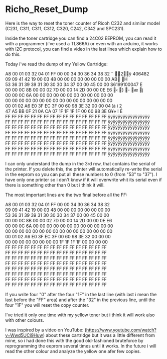 # Richo_Reset_Dump
Here is the way to reset the toner counter of Ricoh C232 and similar model (C231, C311, C311, C312, C320, C242, C342 and SPC231).

Inside the toner cartridge you can find a 24C02 EEPROM,
you can read it with a programmer (i've used a TL866A)
or even with an arduino, it works with I2C protocol,
you can find a video in the last lines which explain
how to do this.

Today i've read the dump of my Yellow Cartridge:


A8	00	01	03	32	04	01	FF	00	00	34	30	36	34	38	32       ¨ 2ÿ  406482  
09	09	41	42	19	00	03	48	00	00	00	00	00	00	00	00         AB H  
53	36	31	39	39	31	30	30	30	34	37	00	00	45	00	00       S6199100047  E  
00	00	0C	8B	00	00	02	7D	00	00	14	2D	00	00	0E	E6        ‹  }  -  æ  j  
00	00	0C	6A	00	00	00	00	00	00	00	00	00	00	00	00  
00	00	00	00	00	00	00	00	00	00	00	00	00	00	00	00  
00	01	02	A6	E0	3F	EC	3F	00	60	98	3E	32	00	00	04            ¦à ì    2  
47	A5	BB	0F	21	0A	CA	07	1F	1F	1F	1F	00	60	98	3E        G¥» ! Ê  
FF	FF	FF	FF	FF	FF	FF	FF	FF	FF	FF	FF	FF	FF	FF	FF       ÿÿÿÿÿÿÿÿÿÿÿÿÿÿÿÿÿ  
FF	FF	FF	FF	FF	FF	FF	FF	FF	FF	FF	FF	FF	FF	FF	FF       ÿÿÿÿÿÿÿÿÿÿÿÿÿÿÿÿÿ  
FF	FF	FF	FF	FF	FF	FF	FF	FF	FF	FF	FF	FF	FF	FF	FF       ÿÿÿÿÿÿÿÿÿÿÿÿÿÿÿÿÿ  
FF	FF	FF	FF	FF	FF	FF	FF	FF	FF	FF	FF	FF	FF	FF	FF       ÿÿÿÿÿÿÿÿÿÿÿÿÿÿÿÿÿ  
FF	FF	FF	FF	FF	FF	FF	FF	FF	FF	FF	FF	FF	FF	FF	FF       ÿÿÿÿÿÿÿÿÿÿÿÿÿÿÿÿÿ  
FF	FF	FF	FF	FF	FF	FF	FF	FF	FF	FF	FF	FF	FF	FF	FF       ÿÿÿÿÿÿÿÿÿÿÿÿÿÿÿÿÿ  
FF	FF	FF	FF	FF	FF	FF	FF	FF	FF	FF	FF	FF	FF	FF	FF       ÿÿÿÿÿÿÿÿÿÿÿÿÿÿÿÿÿ  
FF	FF	FF	FF	FF	FF	FF	FF	FF	FF	FF	FF	FF	FF	FF	FF       ÿÿÿÿÿÿÿÿÿÿÿÿÿÿÿÿÿ


I can only understand the dump in the 3rd row, that contains the
serial of the printer. If you delete this, the printer will
automatically re-write the serial in the eeprom so you can put all
these numbers to 0 (from "53" to "37"). I have only one printer
so i don't know if it will overwrite whit its serial
even if there is something other than 0 but i think it will.

The most important lines are the two final before all the FF:


A8	00	01	03	32	04	01	FF	00	00	34	30	36	34	38	32  
09	09	41	42	19	00	03	48	00	00	00	00	00	00	00	00  
53	36	31	39	39	31	30	30	30	34	37	00	00	45	00	00  
00	00	0C	8B	00	00	02	7D	00	00	14	2D	00	00	0E	E6  
00	00	0C	6A	00	00	00	00	00	00	00	00	00	00	00	00  
00	00	00	00	00	00	00	00	00	00	00	00	00	00	00	00  
00	01	02	A6	E0	3F	EC	3F	00	60	98	3E	32	00	00	00  
00	00	00	00	00	00	00	00	1F	1F	1F	1F	00	00	00	00  
FF	FF	FF	FF	FF	FF	FF	FF	FF	FF	FF	FF	FF	FF	FF	FF  
FF	FF	FF	FF	FF	FF	FF	FF	FF	FF	FF	FF	FF	FF	FF	FF  
FF	FF	FF	FF	FF	FF	FF	FF	FF	FF	FF	FF	FF	FF	FF	FF  
FF	FF	FF	FF	FF	FF	FF	FF	FF	FF	FF	FF	FF	FF	FF	FF  
FF	FF	FF	FF	FF	FF	FF	FF	FF	FF	FF	FF	FF	FF	FF	FF  
FF	FF	FF	FF	FF	FF	FF	FF	FF	FF	FF	FF	FF	FF	FF	FF  
FF	FF	FF	FF	FF	FF	FF	FF	FF	FF	FF	FF	FF	FF	FF	FF  
FF	FF	FF	FF	FF	FF	FF	FF	FF	FF	FF	FF	FF	FF	FF	FF


If you write four "0" after the four "1F" in the last line
(with last i mean the last before the "FF" area) and after the
"32" in the previous line, until the four "1F" you will reset
the copy counter. 


I've tried it only one time with my yellow toner but i think
it will work also with other colours.

I was inspired by a video on YouTube:
(https://www.youtube.com/watch?v=Wwd5UCi9Huw)
about these cartridge but it was a little different from mine,
so i had done this with the good old-fashioned bruteforce by 
reprogramming the eeprom several times until it works. 
In the future i will read the other colour and analyze the
yellow one afer few copies.
